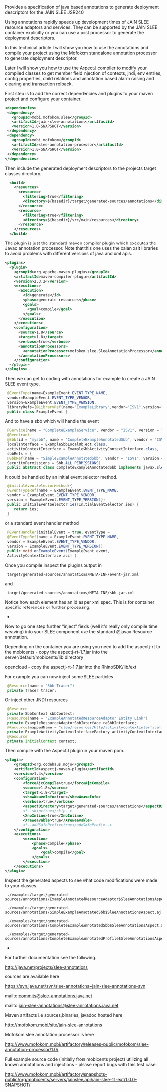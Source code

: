 Provides a specification of java based annotations to generate deployment descriptors for the JAIN SLEE JSR240.

Using annotations rapidly speeds up development times of JAIN SLEE resource adaptors and services. They can be supported by the JAIN SLEE container explicitly or you can use a post processor to generate the deployment descriptors.

In this technical article I will show you how to use the annotations and compile your project using the Mofokom standalone annotation processor to generate deployment descriptor.

Later I will show you how to use the AspectJ compiler to modify your compiled classes to get member field injection of contexts, jndi, env entries, config properties, child relations and annotation based alarm raising and clearing and transaction rolback.

First step is to add the correct dependencies and plugins to your maven project and configure your container.

 ````xml
<dependencies>
  <dependency>
    <groupId>mobi.mofokom.slee</groupId>
    <artifactId>jain-slee-annotations</artifactId>
    <version>1.0-SNAPSHOT</version>
  </dependency>
  <dependency>
    <groupId>mobi.mofokom</groupId>
    <artifactId>slee-annotation-processor</artifactId>
    <version>1.0-SNAPSHOT</version>
  </dependency>    
</dependencies>
````

Then include the generated deployment descriptors to the projects target classes directory.

````xml
  <build>
    <resources>
      <resource>
        <filtering>true</filtering>
        <directory>${basedir}/target/generated-sources/annotations</directory>
      </resource>
      <resource>
        <filtering>true</filtering>
        <directory>${basedir}/src/main/resources</directory>
      </resource>
    </resources>
  </build>
````

The plugin is just the standard maven compiler plugin which executes the Javac annotation processor. Note that this one uses the xalan xslt libraries to avoid problems with different versions of java and xml apis.

````xml 
<plugins>
  <plugin>
    <groupId>org.apache.maven.plugins</groupId>
    <artifactId>maven-compiler-plugin</artifactId>
    <version>2.3.2</version>
    <executions>
      <execution>
        <id>generate</id>
        <phase>generate-resources</phase>
        <goals>
          <goal>compile</goal> 
        </goals>
      </execution>
    </executions>
    <configuration>
      <source>1.8</source>
      <target>1.8</target>
      <verbose>true</verbose>
      <annotationProcessors>
        <annotationProcessor>mofokom.slee.SleeAnnotationProcessor</annotationProcessor>
      </annotationProcessors>
    </configuration>
  </plugin>
</plugins>
````

Then we can get to coding with annotations for example to create a JAIN SLEE event type.

````java
 @EventType(name=ExampleEvent.EVENT_TYPE_NAME,
 vendor=ExampleEvent.EVENT_TYPE_VENDOR,
 version=ExampleEvent.EVENT_TYPE_VERSION,
 libraryRefs={@LibraryRef(name="ExampleLibrary",vendor="ISV1",version="1.0"),   @LibraryRef(name="ExampleLibrary2",vendor="ISV1",version="1.0")}) 
 public class ExampleEvent {
````

And to have a sbb which will handle the event

````java
 @Service(name = "CompleteExampleService", vendor = "ISV1", version = "1.0", rootSbb = CompleteExampleAnnotatedSbb.class)
 @Reentrant
 @Sbb(id = "mysbb", name = "CompleteExampleAnnotatedSbb", vendor = "ISV1", version = "1.0",
 localInterface = ExampleSbbLocalObject.class,
 activityContextInterface = ExampleSbbActivityContextInterface.class,
 sbbRefs = {
 @SbbRef(name = "SimpleExampleAnnotatedSbb", vendor = "ISV1", version = "1.0", alias = "SimpleSbb")},
 SecurityPermissions = Sbb.ALL_PERMISSIONS)
 public abstract class CompleteExampleAnnotatedSbb implements javax.slee.Sbb {
````

It could be handled by an initial event selector method.

````java
 @InitialEventSelectorMethod({
 @EventTypeRef(name = ExampleEvent.EVENT_TYPE_NAME,
 vendor = ExampleEvent.EVENT_TYPE_VENDOR,
 version = ExampleEvent.EVENT_TYPE_VERSION)}) 
 public InitialEventSelector ies(InitialEventSelector ies) {
    return ies;
 }
````

or a standard event handler method

````java
 @EventHandler(initialEvent = true, eventType =
 @EventTypeRef(name = ExampleEvent.EVENT_TYPE_NAME,
 vendor = ExampleEvent.EVENT_TYPE_VENDOR,
 version = ExampleEvent.EVENT_TYPE_VERSION)) 
 public void onExampleEvent(ExampleEvent event,
 ActivityContextInterface aci) {
````

Once you compile inspect the plugins output in

````
 target/generated-sources/annotations/META-INF/event-jar.xml
````

and

````
 target/generated-sources/annotations/META-INF/sbb-jar.xml
````

Notice how each element has an id as per xml spec. This is for container specific references or further processing.

-

Now to go one step further “inject” fields (well it's really only compile time weaving) into your SLEE component use the standard @javax.Resource annotation.

Depending on the container you are using you need to add the aspectj-rt to the mobicents - copy the aspectj-rt-1.7.jar into the server/default/mobicents/lib directory

opencloud - copy the aspectj-rt-1.7.jar into the RhinoSDK/lib/ext

For example you can now inject some SLEE particles

````java
 @Resource(name = "Sbb Tracer")
 private Tracer tracer;
````

Or inject other JNDI resources

````java
 @Resource
 private SbbContext sbbContext;
 @Resource(name = "ExampleAnnotatedResourceAdaptor Entity Link")
 private ExampleResourceAdaptorSbbInterface raSbbInterface;
 @Resource(mappedName = "slee/resources/http/activitycontextinterfacefactory")
 private ExampleActivityContextInterfaceFactory activityContextInterfaceFactory;
 @Resource
 private InitialContext context;
````

Then compile with the AspectJ plugin in your maven pom.

````xml 
<plugin>
    <groupId>org.codehaus.mojo</groupId>
    <artifactId>aspectj-maven-plugin</artifactId>
    <version>1.4</version>
    <configuration>
        <forceAjcCompile>true</forceAjcCompile>
        <source>1.8</source>
        <target>1.8</target>
        <showWeaveInfo>true</showWeaveInfo>
        <verbose>true</verbose>
        <aspectDirectory>target/generated-sources/annotations</aspectDirectory>
        <!--skip>true</skip-->
        <XnoInline>true</XnoInline>
        <Xreweavable>true</Xreweavable>
        <!--addSafePrefix>true</addSafePrefix-->
    </configuration>
    <executions>
        <execution>
            <phase>compile</phase>
            <goals>
                <goal>compile</goal>
            </goals>
        </execution>
    </executions>
</plugin>
````

Inspect the generated aspects to see what code modifications were made to your classes.

````
 ./examples/target/generated-sources/annotations/ExampleAnnotatedResourceAdaptor$SleeAnnotationsAspect.aj
````

````
 ./examples/target/generated-sources/annotations/SimpleExampleAnnotatedSbb$SleeAnnotationsAspect.aj
````

````
 ./examples/target/generated-sources/annotations/CompleteExampleAnnotatedSbb$SleeAnnotationsAspect.aj
````

````
 ./examples/target/generated-sources/annotations/CompleteExampleAnnotatedProfile$SleeAnnotationsAspect.aj
````

-

For further documentation see the following.

http://java.net/projects/slee-annotations

sources are available here

https://svn.java.net/svn/slee-annotations~jain-slee-annotations-svn

mailto:commits@slee-annotations.java.net

mailto:jain-slee-annotations@slee-annotations.java.net

Maven artifacts i.e sources,binaries, javadoc hosted here

http://mofokom.mobi/site/jain-slee-annotations

Mofokom slee annotation processor is here

http://www.mofokom.mobi/artifactory/releases-public/mofokom/slee-annotation-processor/1.0/

Full example source code (initially from mobicents project) utilizing all known annotations and injections - please report bugs with this test case.

http://www.mofokom.mobi/artifactory/snapshots-public/org/mobicents/servers/jainslee/api/jain-slee-11-ext/1.0.0-SNAPSHOT/
